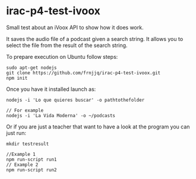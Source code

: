 # irac-p4-test-ivoox

Small test about an iVoox API to show how it does work.

It saves the audio file of a podcast given a search string. It allows you to
select the file from the result of the search string.

To prepare execution on Ubuntu follow steps:

```
sudo apt-get nodejs
git clone https://github.com/frnjjq/irac-p4-test-ivoox.git
npm init

```

Once you have it installed launch as:
```
nodejs -i 'Lo que quieres buscar' -o pathtothefolder

// For example
nodejs -i 'La Vida Moderna' -o ~/podcasts

```

Or if you are just a teacher that want to have a look at the program you can just run:

```
mkdir testresult

//Example 1
npm run-script run1
// Example 2
npm run-script run2

```
